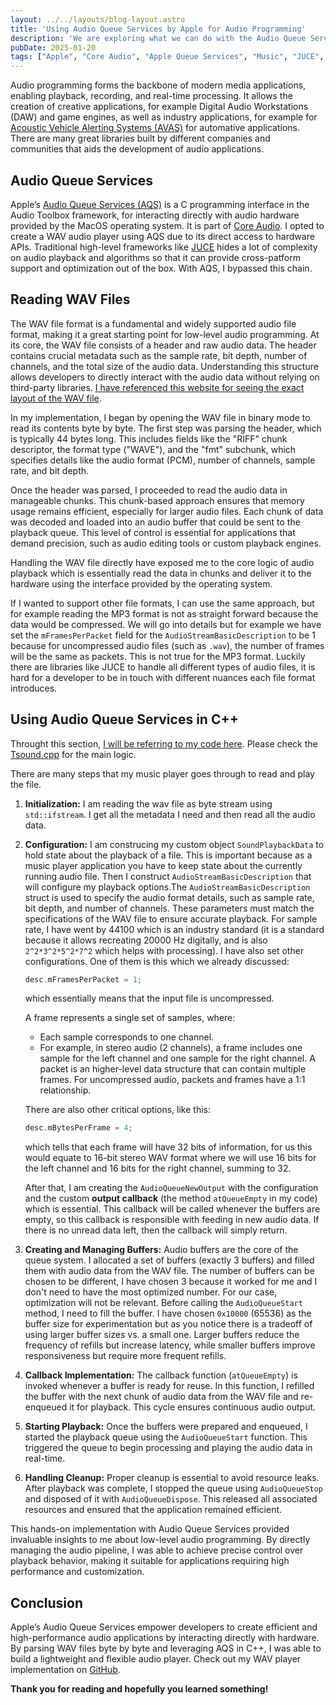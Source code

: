 ```yaml
---
layout: ../../layouts/blog-layout.astro
title: 'Using Audio Queue Services by Apple for Audio Programming'
description: 'We are exploring what we can do with the Audio Queue Services provided by Apple.'
pubDate: 2025-01-20
tags: ["Apple", "Core Audio", "Apple Queue Services", "Music", "JUCE", "C++", "wav", "macOS"]
---
```


Audio programming forms the backbone of modern media applications, enabling playback, recording, and real-time processing. It allows the creation of creative applications, for example Digital Audio Workstations (DAW) and game engines, as well as industry applications, for example for [Acoustic Vehicle Alerting Systems (AVAS)](https://conti-engineering.com/components/acoustic-vehicle-alerting-system-avas/) for automative applications. There are many great libraries built by different companies and communities that aids the development of audio applications. 

## Audio Queue Services

Apple’s [Audio Queue Services (AQS)](https://developer.apple.com/documentation/audiotoolbox/audio-queue-services?language=objc) is a C programming interface in the Audio Toolbox framework, for interacting directly with audio hardware provided by the MacOS operating system. It is part of [Core Audio](https://developer.apple.com/documentation/coreaudio?language=objc). I opted to create a WAV audio player using AQS due to its direct access to hardware APIs. Traditional high-level frameworks like [JUCE](https://juce.com/) hides a lot of complexity on audio playback and algorithms so that it can provide cross-patform support and optimization out of the box. With AQS, I bypassed this chain.

## Reading WAV Files

The WAV file format is a fundamental and widely supported audio file format, making it a great starting point for low-level audio programming. At its core, the WAV file consists of a header and raw audio data. The header contains crucial metadata such as the sample rate, bit depth, number of channels, and the total size of the audio data. Understanding this structure allows developers to directly interact with the audio data without relying on third-party libraries. [I have referenced this website for seeing the exact layout of the WAV file](https://docs.fileformat.com/audio/wav/).

In my implementation, I began by opening the WAV file in binary mode to read its contents byte by byte. The first step was parsing the header, which is typically 44 bytes long. This includes fields like the "RIFF" chunk descriptor, the format type ("WAVE"), and the "fmt" subchunk, which specifies details like the audio format (PCM), number of channels, sample rate, and bit depth.

Once the header was parsed, I proceeded to read the audio data in manageable chunks. This chunk-based approach ensures that memory usage remains efficient, especially for larger audio files. Each chunk of data was decoded and loaded into an audio buffer that could be sent to the playback queue. This level of control is essential for applications that demand precision, such as audio editing tools or custom playback engines.

Handling the WAV file directly have exposed me to the core logic of audio playback which is essentially read the data in chunks and deliver it to the hardware using the interface provided by the operating system.

If I wanted to support other file formats, I can use the same approach, but for example reading the MP3 format is not as straight forward because the data would be compressed. We will go into details but for example we have set the `mFramesPerPacket` field for the `AudioStreamBasicDescription` to be 1 because for uncompressed audio files (such as `.wav`), the number of frames will be the same as packets. This is not true for the MP3 format. Luckily there are libraries like JUCE to handle all different types of audio files, it is hard for a developer to be in touch with different nuances each file format introduces. 

## Using Audio Queue Services in C++

Throught this section, [I will be referring to my code here](https://github.com/TarcanGul/sound). Please check the [Tsound.cpp](https://github.com/TarcanGul/sound/blob/main/src/Tsound.cpp) for the main logic.

There are many steps that my music player goes through to read and play the file.

1. **Initialization:**
   I am reading the wav file as byte stream using `std::ifstream`. I get all the metadata I need and then read all the audio data.
2. **Configuration:**
   I am construcing my custom object `SoundPlaybackData` to hold state about the playback of a file. This is important because as a music player application you have to keep state about the currently running audio file. Then I construct `AudioStreamBasicDescription` that will configure my playback options.The `AudioStreamBasicDescription` struct is used to specify the audio format details, such as sample rate, bit depth, and number of channels. These parameters must match the specifications of the WAV file to ensure accurate playback. For sample rate, I have went by 44100 which is an industry standard (it is a standard because it allows recreating 20000 Hz digitally, and is also `2^2*3^2*5^2*7^2` which helps with processing). I have also set other configurations. One of them is this which we already discussed:
   ```C++
   desc.mFramesPerPacket = 1;
   ```
    which essentially means that the input file is uncompressed.

    A frame represents a single set of samples, where:
      - Each sample corresponds to one channel.
      - For example, in stereo audio (2 channels), a frame includes one sample for the left channel and one sample for the right channel.
    A packet is an higher-level data structure that can contain multiple frames. For uncompressed audio, packets and frames have a 1:1 relationship.

    There are also other critical options, like this:

    ```C++
    desc.mBytesPerFrame = 4;
    ```
    which tells that each frame will have 32 bits of information, for us this would equate to 16-bit stereo WAV format where we will use 16 bits for the left channel and 16 bits for the right channel, summing to 32.

    After that, I am creating the `AudioQueueNewOutput` with the configuration and the custom __output callback__ (the method `atQueueEmpty` in my code) which is essential. This callback will be called whenever the buffers are empty, so this callback is responsible with feeding in new audio data. If there is no unread data left, then the callback will simply return.

3. **Creating and Managing Buffers:**
   Audio buffers are the core of the queue system. I allocated a set of buffers (exactly 3 buffers) and filled them with audio data from the WAV file. The number of buffers can be chosen to be different, I have chosen 3 because it worked for me and I don't need to have the most optimized number. For our case, optimization will not be relevant. Before calling the  `AudioQueueStart` method, I need to fill the buffer. I have chosen `0x10000` (65536) as the buffer size for experimentation but as you notice there is a tradeoff of using larger buffer sizes vs. a small one. Larger buffers reduce the frequency of refills but increase latency, while smaller buffers improve responsiveness but require more frequent refills.

4. **Callback Implementation:**
   The callback function (`atQueueEmpty`) is invoked whenever a buffer is ready for reuse. In this function, I refilled the buffer with the next chunk of audio data from the WAV file and re-enqueued it for playback. This cycle ensures continuous audio output.

5. **Starting Playback:**
   Once the buffers were prepared and enqueued, I started the playback queue using the `AudioQueueStart` function. This triggered the queue to begin processing and playing the audio data in real-time.

6. **Handling Cleanup:**
   Proper cleanup is essential to avoid resource leaks. After playback was complete, I stopped the queue using `AudioQueueStop` and disposed of it with `AudioQueueDispose`. This released all associated resources and ensured that the application remained efficient.

This hands-on implementation with Audio Queue Services provided invaluable insights to me about low-level audio programming. By directly managing the audio pipeline, I was able to achieve precise control over playback behavior, making it suitable for applications requiring high performance and customization.

## Conclusion

Apple’s Audio Queue Services empower developers to create efficient and high-performance audio applications by interacting directly with hardware. By parsing WAV files byte by byte and leveraging AQS in C++, I was able to build a lightweight and flexible audio player. Check out my WAV player implementation on [GitHub](https://github.com/TarcanGul/sound).

**Thank you for reading and hopefully you learned something!**
